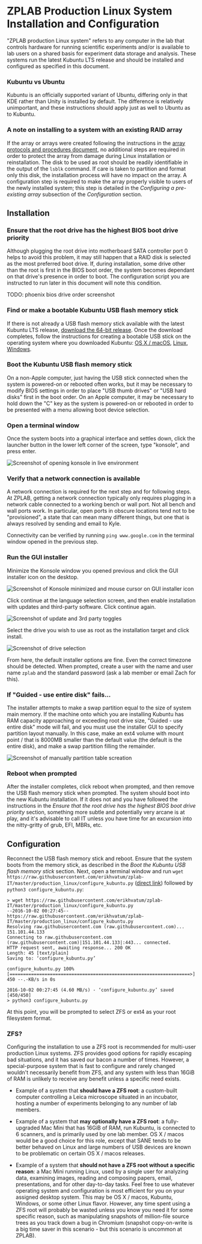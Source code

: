 # ZPLAB Production Linux System Installation and Configuration

"ZPLAB production Linux system" refers to any computer in the lab that controls hardware for running scientific experiments and/or is
available to lab users on a shared basis for experiment data storage and analysis. These systems run the latest Kubuntu LTS release and
should be installed and configured as specified in this document.

### Kubuntu vs Ubuntu

Kubuntu is an officially supported variant of Ubuntu, differing only in that KDE rather than Unity is installed by default. The difference
is relatively unimportant, and these instructions should apply just as well to Ubuntu as to Kubuntu.

### A note on installing to a system with an existing RAID array

If the array or arrays were created following the instructions in the [array protocols and procedures document](./array_protocols_and_procedures.md),
no additional steps are required in order to protect the array from damage during Linux installation or reinstallation. The disk to be
used as root should be readily identifiable in the output of the `lsblk` command. If care is taken to partition and format only this
disk, the installation process will have no impact on the array. A configuration step is required to make the array properly visible
to users of the newly installed system; this step is detailed in the _Configuring a pre-existing array_ subsection of the _Configuration_
section.

## Installation

### Ensure that the root drive has the highest BIOS boot drive priority

Although plugging the root drive into motherboard SATA controller port 0 helps to avoid this problem, it may still happen that a RAID
disk is selected as the most preferred boot drive. If, during installation, some drive other than the root is first in the BIOS boot
order, the system becomes dependant on that drive's presence in order to boot. The configuration script you are instructed to run
later in this document will note this condition.

TODO: phoenix bios drive order screenshot

### Find or make a bootable Kubuntu USB flash memory stick

If there is not already a USB flash memory stick available with the latest Kubuntu LTS release,
[download the 64-bit release](http://www.kubuntu.org/getkubuntu/). Once the download completes, follow the instructions for creating a
bootable USB stick on the operating system where you downloaded Kubuntu:
[OS X / macOS](http://www.ubuntu.com/download/desktop/create-a-usb-stick-on-mac-osx),
[Linux](http://askubuntu.com/questions/372607/how-to-create-a-bootable-ubuntu-usb-flash-drive-from-terminal),
[Windows](http://www.ubuntu.com/download/desktop/create-a-usb-stick-on-windows).

### Boot the Kubuntu USB flash memory stick

On a non-Apple computer, just having the USB stick connected when the system is powered-on or rebooted
often works, but it may be necessary to modify BIOS settings in order to place "USB thumb drives" or "USB hard disks" first in the boot order. On an
Apple computer, it may be necessary to hold down the "C" key as the system is powered-on or rebooted in order to be presented with a menu allowing
boot device selection.

### Open a terminal window

Once the system boots into a graphical interface and settles down, click the launcher button in the lower left corner of the screen,
type "konsole", and press enter.

![Screenshot of opening konsole in live environment](./opening_konsole_in_live_env.png)

### Verify that a network connection is available

A network connection is required for the next step and for following steps. At ZPLAB, getting a
network connection typically only requires plugging in a network cable connected to a working bench or wall port. Not all bench and wall ports work.
In particular, open ports in obscure locations tend not to be "provisioned", a state that can mean many different things, but one that is always
resolved by sending and email to Kyle.

Connectivity can be verified by running `ping www.google.com` in the terminal window opened in the previous step.

### Run the GUI installer

Minimize the Konsole window you opened previous and click the GUI installer icon on the desktop.

![Screenshot of Konsole minimized and mouse cursor on GUI installer icon](./run_gui_installer.png)

Click continue at the language selection screen, and then enable installation with updates and third-party software. Click continue again.

![Screenshot of update and 3rd party toggles](./enable_updates_and_3rd_party_software.png)

Select the drive you wish to use as root as the installation target and click install.

![Screenshot of drive selection](./select_correct_disk.png)

From here, the default installer options are fine. Even the correct timezone should be detected. When prompted, create a user with the name and 
user name `zplab` and the standard password (ask a lab member or email Zach for this). 

### If "Guided - use entire disk" fails...

The installer attempts to make a swap partition equal to the size of system main memory. If the machine onto which you are installing Kubuntu has 
RAM capacity approaching or exceeding root drive size, "Guided - use entire disk" mode will fail, and you must use the installer GUI to specify 
partition layout manually. In this case, make an ext4 volume with mount point / that is 8000MB smaller than the default value (the default is the 
entire disk), and make a swap partition filling the remainder. 

![Screenshot of manually partition table screation](./manually_created_partition_table.png)

### Reboot when prompted

After the installer completes, click reboot when prompted, and then remove the USB flash memory stick when prompted. The system should boot into the 
new Kubuntu installation. If it does not and you have followed the instructions in the _Ensure that the root drive has the highest BIOS boot drive 
priority_ section, something more subtle and potentially very arcane is at play, and it's advisable to call IT unless you have time for an excursion 
into the nitty-gritty of grub, EFI, MBRs, etc.

## Configuration

Reconnect the USB flash memory stick and reboot. Ensure that the system boots from the memory stick, as described in the _Boot the Kubuntu USB flash 
memory stick_ section. Next, open a terminal window and run
```wget https://raw.githubusercontent.com/erikhvatum/zplab-IT/master/production_linux/configure_kubuntu.py``` ([direct link](./configure_kubuntu.py))
followed by ```python3 configure_kubuntu.py```:

```
> wget https://raw.githubusercontent.com/erikhvatum/zplab-IT/master/production_linux/configure_kubuntu.py
--2016-10-02 00:27:45--  https://raw.githubusercontent.com/erikhvatum/zplab-IT/master/production_linux/configure_kubuntu.py
Resolving raw.githubusercontent.com (raw.githubusercontent.com)... 151.101.44.133
Connecting to raw.githubusercontent.com (raw.githubusercontent.com)|151.101.44.133|:443... connected.
HTTP request sent, awaiting response... 200 OK
Length: 45 [text/plain]
Saving to: ‘configure_kubuntu.py’

configure_kubuntu.py 100%[===================================================================>] 450 --.-KB/s in 0s 

2016-10-02 00:27:45 (4.60 MB/s) - ‘configure_kubuntu.py’ saved [450/450]
> python3 configure_kubuntu.py
```

At this point, you will be prompted to select ZFS or ext4 as your root filesystem format.

### ZFS?

Configuring the installation to use a ZFS root is recommended for multi-user production Linux systems. ZFS provides good options for rapidly 
escaping bad situations, and it has saved our bacon a number of times. However, a special-purpose system that is fast to configure and rarely 
changed wouldn't necessarily benefit from ZFS, and any system with less than 16GiB of RAM is unlikely to receive any benefit unless a specific need 
exists.

* Example of a system that **should have a ZFS root**: a custom-built computer controlling a Leica microscope situated in an incubator, hosting
a number of experiments belonging to any number of lab members.

* Example of a system that **may optionally have a ZFS root**: a fully-upgraded Mac Mini that has 16GiB of RAM, run Kubuntu, is connected to 6
scanners, and is primarily used by one lab member. OS X / macos would be a good choice for this role, except that SANE tends to be better behaved
on Linux and large numbers of USB devices are known to be problematic on certain OS X / macos releases.

* Example of a system that **should not have a ZFS root without a specific reason**: a Mac Mini running Linux, used by a single user for analyzing
data, examining images, reading and composing papers, email, presentations, and for other day-to-day tasks. Feel free to use whatever operating
system and configuration is most efficient for you on your assigned desktop system. This may be OS X / macos, Kubuntu, Windows, or some other Linux
flavor. However, any time spent using a ZFS root will probably be wasted unless you know you need it for some specific reason, such as manipulating
snapshots of million-file source trees as you track down a bug in Chromium (snapshot copy-on-write is a big time saver in this scenario - but this
scenario is uncommon at ZPLAB).

## 